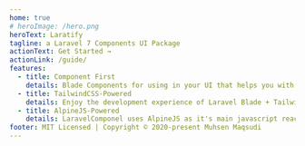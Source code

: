 ```yaml
---
home: true
# heroImage: /hero.png
heroText: Laratify
tagline: a Laravel 7 Components UI Package
actionText: Get Started →
actionLink: /guide/
features:
  - title: Component First
    details: Blade Components for using in your UI that helps you with your development pace.
  - title: TailwindCSS-Powered
    details: Enjoy the development experience of Laravel Blade + TailwindCSS, use Tailwind's utility classes in your blade freely.
  - title: AlpineJS-Powered
    details: LaravelComponel uses AlpineJS as it's main javascript reactive tool, enjoy this and never use the dirty jquery and javascript selectors as your reactive tools again.
footer: MIT Licensed | Copyright © 2020-present Muhsen Maqsudi
---
```

